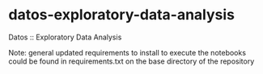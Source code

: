 # datos-exploratory-data-analysis
Datos :: Exploratory Data Analysis

Note: general updated requirements to install to execute the notebooks could be found in requirements.txt on the base directory of the repository
